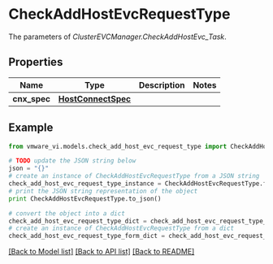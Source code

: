 # CheckAddHostEvcRequestType

The parameters of *ClusterEVCManager.CheckAddHostEvc_Task*. 

## Properties
Name | Type | Description | Notes
------------ | ------------- | ------------- | -------------
**cnx_spec** | [**HostConnectSpec**](HostConnectSpec.md) |  | 

## Example

```python
from vmware_vi.models.check_add_host_evc_request_type import CheckAddHostEvcRequestType

# TODO update the JSON string below
json = "{}"
# create an instance of CheckAddHostEvcRequestType from a JSON string
check_add_host_evc_request_type_instance = CheckAddHostEvcRequestType.from_json(json)
# print the JSON string representation of the object
print CheckAddHostEvcRequestType.to_json()

# convert the object into a dict
check_add_host_evc_request_type_dict = check_add_host_evc_request_type_instance.to_dict()
# create an instance of CheckAddHostEvcRequestType from a dict
check_add_host_evc_request_type_form_dict = check_add_host_evc_request_type.from_dict(check_add_host_evc_request_type_dict)
```
[[Back to Model list]](../README.md#documentation-for-models) [[Back to API list]](../README.md#documentation-for-api-endpoints) [[Back to README]](../README.md)


